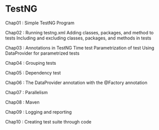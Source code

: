 # TestNG

Chap01 :
Simple TestNG Program

Chap02 :
Running testng.xml
Adding classes, packages, and method to tests
Including and excluding classes, packages, and methods in tests

Chap03 :
Annotations in TestNG
Time test
Parametrization of test
Using DataProvider for parametrized tests

Chap04 :
Grouping tests

Chap05 :
Dependency test

Chap06 :
The DataProvider annotation with the @Factory annotation

Chap07 :
Parallelism

Chap08 :
Maven

Chap09 :
Logging and reporting

Chap10 :
Creating test suite through code
